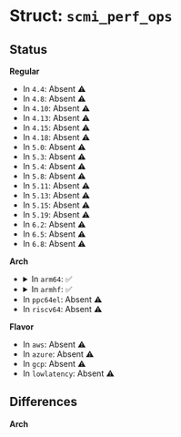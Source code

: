 # Struct: <code>scmi_perf_ops</code>

## Status
<b>Regular</b>
<ul>
<li>
In <code>4.4</code>: Absent ⚠️
</li>
<li>
In <code>4.8</code>: Absent ⚠️
</li>
<li>
In <code>4.10</code>: Absent ⚠️
</li>
<li>
In <code>4.13</code>: Absent ⚠️
</li>
<li>
In <code>4.15</code>: Absent ⚠️
</li>
<li>
In <code>4.18</code>: Absent ⚠️
</li>
<li>
In <code>5.0</code>: Absent ⚠️
</li>
<li>
In <code>5.3</code>: Absent ⚠️
</li>
<li>
In <code>5.4</code>: Absent ⚠️
</li>
<li>
In <code>5.8</code>: Absent ⚠️
</li>
<li>
In <code>5.11</code>: Absent ⚠️
</li>
<li>
In <code>5.13</code>: Absent ⚠️
</li>
<li>
In <code>5.15</code>: Absent ⚠️
</li>
<li>
In <code>5.19</code>: Absent ⚠️
</li>
<li>
In <code>6.2</code>: Absent ⚠️
</li>
<li>
In <code>6.5</code>: Absent ⚠️
</li>
<li>
In <code>6.8</code>: Absent ⚠️
</li>
</ul>
<b>Arch</b>
<ul>
<li>
<details>
<summary>In <code>arm64</code>: ✅</summary>

```c
struct scmi_perf_ops {
    int (*limits_set)(const struct scmi_handle *, u32, u32, u32);
    int (*limits_get)(const struct scmi_handle *, u32, u32 *, u32 *);
    int (*level_set)(const struct scmi_handle *, u32, u32, bool);
    int (*level_get)(const struct scmi_handle *, u32, u32 *, bool);
    int (*device_domain_id)(struct device *);
    int (*transition_latency_get)(const struct scmi_handle *, struct device *);
    int (*device_opps_add)(const struct scmi_handle *, struct device *);
    int (*freq_set)(const struct scmi_handle *, u32, long unsigned int, bool);
    int (*freq_get)(const struct scmi_handle *, u32, long unsigned int *, bool);
    int (*est_power_get)(const struct scmi_handle *, u32, long unsigned int *, long unsigned int *);
};
```
</details>
</li>
<li>
<details>
<summary>In <code>armhf</code>: ✅</summary>

```c
struct scmi_perf_ops {
    int (*limits_set)(const struct scmi_handle *, u32, u32, u32);
    int (*limits_get)(const struct scmi_handle *, u32, u32 *, u32 *);
    int (*level_set)(const struct scmi_handle *, u32, u32, bool);
    int (*level_get)(const struct scmi_handle *, u32, u32 *, bool);
    int (*device_domain_id)(struct device *);
    int (*transition_latency_get)(const struct scmi_handle *, struct device *);
    int (*device_opps_add)(const struct scmi_handle *, struct device *);
    int (*freq_set)(const struct scmi_handle *, u32, long unsigned int, bool);
    int (*freq_get)(const struct scmi_handle *, u32, long unsigned int *, bool);
    int (*est_power_get)(const struct scmi_handle *, u32, long unsigned int *, long unsigned int *);
};
```
</details>
</li>
<li>
In <code>ppc64el</code>: Absent ⚠️
</li>
<li>
In <code>riscv64</code>: Absent ⚠️
</li>
</ul>
<b>Flavor</b>
<ul>
<li>
In <code>aws</code>: Absent ⚠️
</li>
<li>
In <code>azure</code>: Absent ⚠️
</li>
<li>
In <code>gcp</code>: Absent ⚠️
</li>
<li>
In <code>lowlatency</code>: Absent ⚠️
</li>
</ul>

## Differences
<b>Arch</b>
<ul>
</ul>
